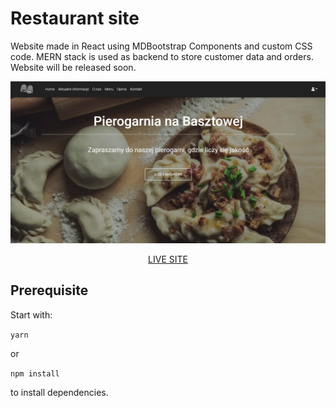 # Restaurant site
Website made in React using MDBootstrap Components and custom CSS code. MERN stack is used as backend to store customer data and orders. Website will be released soon.

![alt text](https://github.com/Mac-lucky/Fullstack-restaurant-site/blob/master/screen.png?raw=true)

<p align="center"><a href="https://tutajlepsze.pl">LIVE SITE</a></p>


## Prerequisite

Start with:

`
yarn
` 

or

`
npm install
`

to install dependencies.
